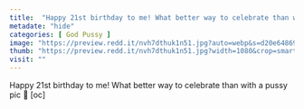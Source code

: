 ```yaml
---
title:  "Happy 21st birthday to me! What better way to celebrate than with a pussy pic 🥳 [oc]"
metadate: "hide"
categories: [ God Pussy ]
image: "https://preview.redd.it/nvh7dthuk1n51.jpg?auto=webp&s=d20e64869f62d2cf2ee831f709711181632a8aa7"
thumb: "https://preview.redd.it/nvh7dthuk1n51.jpg?width=1080&crop=smart&auto=webp&s=004eb14b7b9dc73e0709eab2baddcbf2b048569f"
visit: ""
---
```

Happy 21st birthday to me! What better way to celebrate than with a pussy pic 🥳 [oc]
